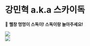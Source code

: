 강민혁 a.k.a 스카이독
=============

🐶 **헬창 멍멍이 스독이! 스독이랑 놀아주세요!**

<a href="https://twitter.com/Barukuappu" target="_blank"><img src="https://img.shields.io/badge/TWITTER-@BARUKUAPPU-1DA1F2?style=for-the-badge&logo=twitter&logoColor=white">
<br>
<a href="https://www.youtube.com/@xrossdog" target="_blank"><img src="https://img.shields.io/badge/YOUTUBE-@XROSSDOG-FF0000?style=for-the-badge&logo=youtube&logoColor=white">
